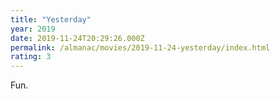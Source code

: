```yaml
---
title: "Yesterday"
year: 2019
date: 2019-11-24T20:29:26.000Z
permalink: /almanac/movies/2019-11-24-yesterday/index.html
rating: 3
---
```


Fun.